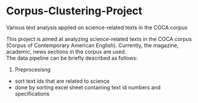 # Corpus-Clustering-Project
Various text analysis applied on science-related texts in the COCA corpus

This project is aimed at analyzing science-related texts in the COCA corpus (Corpus of Contemporary American English).
Currently, the magazine, academic, news sections in the corpus are used.  
The data pipeline can be briefly described as follows:

1. Preprocesisng
- sort text ids that are related to science
- done by sorting excel sheet containing text id numbers and specifications
